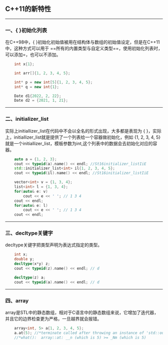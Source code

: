 <!--
 * @Author: your name
 * @Date: 2022-01-19 07:07:39
 * @LastEditTime: 2022-01-19 07:07:41
 * @LastEditors: Please set LastEditors
 * @Description: 打开koroFileHeader查看配置 进行设置: https://github.com/OBKoro1/koro1FileHeader/wiki/%E9%85%8D%E7%BD%AE
 * @FilePath: \EX-220119\note.md
-->
## C++11的新特性

---

###  一、{ }初始化列表

在C++98中，{ }初始化初始值被用在结构体与数组的初始值设定，但是在C++11中，这种方式可以用于 ==所有的内置类型与自定义类型==，使用初始化列表时，可以添加=，也可以不添加。
```c++ { .line-numbers}
    int x{1};

    int arr[]{1, 2, 3, 4, 5};

    int* p = new int[5]{1, 2, 3, 4, 5};
    int* q = new int{1};

    Date d1{2022, 2, 22};
    Date d2 = {2021, 1, 21};
```
---

### 二、initializer_list

实际上initiallizer_list在代码中不会以全名的形式出现，大多都是表现为 { }，实际上，initiallizer_list就是提供了一个列表给一个容器做初始化，例如 {1, 2, 3, 4, 5} 就是一个initiallizer_list，模板参数为int,这个列表中的数据会去初始化对应的容器。
``` C++ { .line-numbers}
    auto a = {1, 2, 3};
    cout << typeid(a).name() << endl; //St16initializer_listIiE
    std::initializer_list<int> il{1, 2, 3, 4, 5};
    cout << typeid(il).name() << endl; //St16initializer_listIiE

    vector<int> v = {1, 3, 4};
    list<int> l = {1, 3, 4};
    for(auto& e: v)
        cout << e << ' '; // 1 3 4
    cout << endl;
    for(auto& e: l)
        cout << e << ' '; // 1 3 4
    cout << endl;
```

---

### 三、decltype关键字
decltype关键字把类型声明为表达式指定的类型。

```c++ { .line-numbers}
    int x;
    double y;
    decltype(x*y) z;
    cout << typeid(z).name() << endl; // d

    decltype(z) a;
    cout << typeid(a).name() << endl; // d
```

---

### 四、array
array是STL中的静态数组，相对于C语言中的静态数组来说，它增加了迭代器，并且它的边界检查更为严格，一旦越界就会报错。

```c++ { .line-numbers}
    array<int, 5> a{1, 2, 3, 4, 5};
    a.at(5); //*terminate called after throwing an instance of 'std::out_of_range'
    //*what():  array::at: __n (which is 5) >= _Nm (which is 5)
```